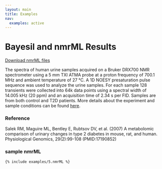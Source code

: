 ```yaml
---
layout: main
title: Examples
nav:
  examples: active
---
```


# Bayesil and nmrML Results

<a href="/examples/5/MTBLS1.zip">Download nmrML files</a>

The spectra of human urine samples acquired on a Bruker DRX700 NMR spectrometer using a 5 mm TXI ATMA probe at a proton frequency of 700.1 MHz and ambient temperature of 27 °C. A 1D NOESY presaturation pulse sequence was used to analyze the urine samples. For each sample 128 transients were collected into 64k data points using a spectral width of 14.005 kHz (20 ppm) and an acquisition time of 2.34 s per FID. Samples are from both control and T2D patients. More details about the experiment and sample conditions can be found <a href="http://www.ebi.ac.uk/metabolights/MTBLS1">here</a>.

### Reference
Salek RM, Maguire ML, Bentley E, Rubtsov DV, et al. (2007) A metabolomic comparison of urinary changes in type 2 diabetes in mouse, rat, and human. Physiological Genomics, 29(2):99-108 (PMID:17190852)

### sample nmrML
```xml
{% include examples/5.nmrML %}
```